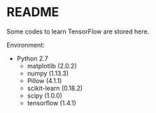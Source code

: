 # README

Some codes to learn TensorFlow are stored here.

Environment:
- Python 2.7
  - matplotlib (2.0.2)
  - numpy (1.13.3)
  - Pillow (4.1.1)
  - scikit-learn (0.18.2)
  - scipy (1.0.0)
  - tensorflow (1.4.1)